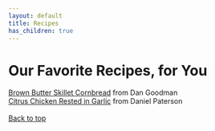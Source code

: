 ```yaml
---
layout: default
title: Recipes
has_children: true
---
```


# Our Favorite Recipes, for You

[Brown Butter Skillet Cornbread](_recipes/dan.md) from Dan Goodman
<br>
[Citrus Chicken Rested in Garlic](_recipes/daniel.md) from Daniel Paterson
<br>
<br>
[Back to top](top)
